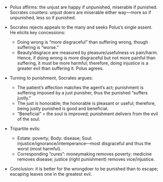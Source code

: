 - Polus affirms: the unjust are happy if unpunished, miserable if punished. Socrates counters: unjust doers are miserable either way—more so if unpunished, less so if punished.

- Socrates rejects appeals to the many and seeks Polus’s single assent. He elicits key concessions:
  - Doing wrong is “more disgraceful” than suffering wrong, though suffering is “worse.”
  - Beauty/disgrace are measured by pleasure/usefulness vs pain/harm. Hence, if doing wrong is more disgraceful but not more painful than suffering, it must be more harmful; therefore, doing injustice is a greater evil than suffering it. Polus agrees.

- Turning to punishment, Socrates argues:
  - The patient’s affection matches the agent’s act; punishment is suffering imposed by a just punisher, thus the punished “suffers justly.”
  - The just is honorable; the honorable is pleasant or useful; therefore, being justly punished is good and beneficial.
  - “Beneficial” = the soul is improved; punishment delivers from the evil of the soul.

- Tripartite evils:
  - Estate: poverty; Body: disease; Soul: injustice/ignorance/intemperance—most disgraceful and thus the worst (most harmful).
  - Corresponding “cures”: moneymaking removes poverty; medicine removes disease; justice (right punishment) removes vice/injustice.

- Conclusion: it is better for the wrongdoer to be punished than to escape; escaping leaves one in the greatest evil.